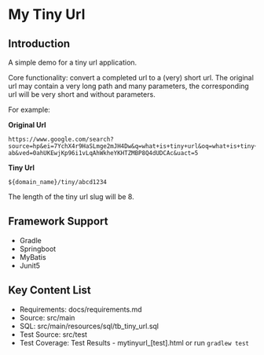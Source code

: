 # My Tiny Url

## Introduction

A simple demo for a tiny url application.

Core functionality: convert a completed url to a (very) short url.
The original url may contain a very long path and many parameters, the corresponding url will be very short and without parameters.

For example:

**Original Url**

```
https://www.google.com/search?source=hp&ei=7YchX4r9HaSLmge2mJH4Dw&q=what+is+tiny+url&oq=what+is+tiny+url&gs_lcp=CgZwc3ktYWIQAzIECAAQCjIGCAAQChAeMgYIABAIEB4yBggAEAoQHjoCCAA6BAgAEAw6BAgAEB5QjgxYjSFg8CJoAnAAeAKAAb4DiAH7HJIBCjAuMTMuMi4yLjGYAQCgAQGqAQdnd3Mtd2l6sAEA&sclient=psy-ab&ved=0ahUKEwjKp96i1vLqAhWkheYKHTZMBP8Q4dUDCAc&uact=5
```

**Tiny Url**

```
${domain_name}/tiny/abcd1234
``` 

The length of the tiny url slug will be 8.

## Framework Support

- Gradle
- Springboot
- MyBatis
- Junit5

## Key Content List

- Requirements: docs/requirements.md
- Source: src/main
- SQL: src/main/resources/sql/tb_tiny_url.sql
- Test Source: src/test
- Test Coverage: Test Results - mytinyurl_[test].html or run ```gradlew test```
